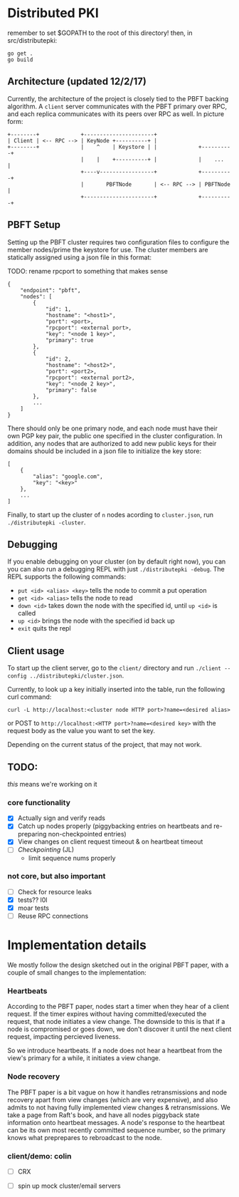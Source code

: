 # Distributed PKI

remember to set $GOPATH to the root of this directory!
then, in src/distributepki: 
```
go get .
go build
```

## Architecture (updated 12/2/17)

Currently, the architecture of the project is closely tied to the PBFT backing
algorithm. A `client` server communicates with the PBFT primary over RPC, and
each replica communicates with its peers over RPC as well. In picture form:

```
+--------+             +----------------------+
| Client | <-- RPC --> | KeyNode +----------+ |
+--------+             |    ^    | Keystore | |             +----------+
                       |    |    +----------+ |             |    ...   |
                       +----v-----------------+             +----------+
                       |       PBFTNode       | <-- RPC --> | PBFTNode |
                       +----------------------+             +----------+
```

## PBFT Setup

Setting up the PBFT cluster requires two configuration files to configure the
member nodes/prime the keystore for use. The cluster members are statically
assigned using a json file in this format:

TODO: rename rpcport to something that makes sense
```
{
    "endpoint": "pbft",
    "nodes": [
        {
            "id": 1,
            "hostname": "<host1>",
            "port": <port>,
            "rpcport": <external port>,
            "key": "<node 1 key>",
            "primary": true
        },
        {
            "id": 2,
            "hostname": "<host2>",
            "port": <port2>,
            "rpcport": <external port2>,
            "key": "<node 2 key>",
            "primary": false
        },
        ...
    ]
}
```

There should only be one primary node, and each node must have their own PGP
key pair, the public one specified in the cluster configuration. In addition,
any nodes that are authorized to add new public keys for their domains should
be included in a json file to initialize the key store:

```
[
    {
        "alias": "google.com",
        "key": "<key>"
    },
    ...
]
```

Finally, to start up the cluster of `n` nodes acording to `cluster.json`, run
 `./distributepki -cluster`.

## Debugging
If you enable debugging on your cluster (on by default right now), you can
you can also run a debugging REPL with just `./distributepki -debug`. The
REPL supports the following commands:
  * `put <id> <alias> <key>`   tells the node to commit a put operation
  * `get <id> <alias>`         tells the node to read
  * `down <id>`                takes down the node with the specified id,
                             until `up <id>` is called
  * `up <id>`                  brings the node with the specified id back up
  * `exit`                     quits the repl

## Client usage

To start up the client server, go to the `client/` directory and run `./client
--config ../distributepki/cluster.json`.

Currently, to look up a key initially inserted into the table, run the
following curl command:
```
curl -L http://localhost:<cluster node HTTP port>?name=<desired alias>
```
or POST to `http://localhost:<HTTP port>?name=<desired key>` with the request
body as the value you want to set the key.

Depending on the current status of the project, that may not work.

## TODO:

*this* means we're working on it

### core functionality
 - [X] Actually sign and verify reads
 - [X] Catch up nodes properly (piggybacking entries on heartbeats
       and re-preparing non-checkpointed entries)
 - [X] View changes on client request timeout & on heartbeat timeout
 - [ ] *Checkpointing* (JL)
    * limit sequence nums properly

### not core, but also important
 - [ ] Check for resource leaks
 - [X] tests?? l0l
 - [X] moar tests
 - [ ] Reuse RPC connections

# Implementation details
We mostly follow the design sketched out in the original PBFT paper, with a couple
of small changes to the implementation:

### Heartbeats
According to the PBFT paper, nodes start a timer when they hear of a client request.
If the timer expires without having committed/executed the request, that node initiates
a view change. The downside to this is that if a node is compromised or goes down, 
we don't discover it until the next client request, impacting percieved liveness.

So we introduce heartbeats. If a node does not hear a heartbeat from the view's
primary for a while, it initiates a view change.

### Node recovery
The PBFT paper is a bit vague on how it handles retransmissions and node recovery
apart from view changes (which are very expensive), and also admits to not having
fully implemented view changes & retransmissions. We take a page from Raft's book,
and have all nodes piggyback state information onto heartbeat messages. A node's
response to the heartbeat can be its own most recently committed sequence number,
so the primary knows what preprepares to rebroadcast to the node.

### client/demo: colin
 - [ ] CRX
 - [ ] spin up mock cluster/email servers

